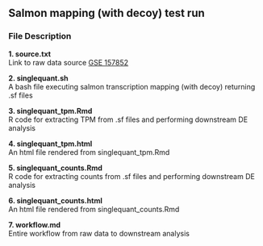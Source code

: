 ## Salmon mapping (with decoy) test run  


### File Description 

**1. source.txt**     
Link to raw data source [GSE 157852](https://www.ncbi.nlm.nih.gov/geo/query/acc.cgi?acc=GSE157852)

**2. singlequant.sh**    
A bash file executing salmon transcription mapping (with decoy) returning .sf files 

**3. singlequant_tpm.Rmd**    
R code for extracting TPM from .sf files and performing downstream DE analysis

**4. singlequant_tpm.html**   
An html file rendered from singlequant_tpm.Rmd 

**5. singlequant_counts.Rmd**    
R code for extracting counts from .sf files and performing downstream DE analysis

**6. singlequant_counts.html**   
An html file rendered from singlequant_counts.Rmd 

**7. workflow.md**   
Entire workflow from raw data to downstream analysis

